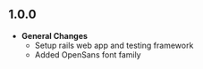 ## 1.0.0

- **General Changes**
  - Setup rails web app and testing framework
  - Added OpenSans font family
